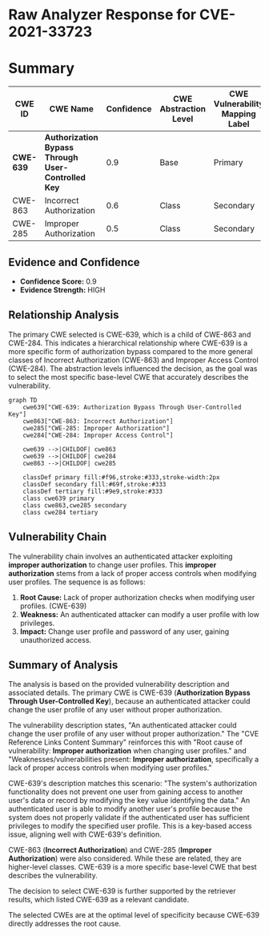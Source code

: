 # Raw Analyzer Response for CVE-2021-33723

# Summary
| CWE ID | CWE Name | Confidence | CWE Abstraction Level | CWE Vulnerability Mapping Label | CWE-Vulnerability Mapping Notes |
|---|---|---|---|---|---|
| **CWE-639** | **Authorization Bypass Through User-Controlled Key** | 0.9 | Base | Primary | Allowed |
| CWE-863 | Incorrect Authorization | 0.6 | Class | Secondary | Allowed-with-Review |
| CWE-285 | Improper Authorization | 0.5 | Class | Secondary | Discouraged |

## Evidence and Confidence

*   **Confidence Score:** 0.9
*   **Evidence Strength:** HIGH

## Relationship Analysis
The primary CWE selected is CWE-639, which is a child of CWE-863 and CWE-284. This indicates a hierarchical relationship where CWE-639 is a more specific form of authorization bypass compared to the more general classes of Incorrect Authorization (CWE-863) and Improper Access Control (CWE-284). The abstraction levels influenced the decision, as the goal was to select the most specific base-level CWE that accurately describes the vulnerability.

```mermaid
graph TD
    cwe639["CWE-639: Authorization Bypass Through User-Controlled Key"]
    cwe863["CWE-863: Incorrect Authorization"]
    cwe285["CWE-285: Improper Authorization"]
    cwe284["CWE-284: Improper Access Control"]
    
    cwe639 -->|CHILDOF| cwe863
    cwe639 -->|CHILDOF| cwe284
    cwe863 -->|CHILDOF| cwe285
    
    classDef primary fill:#f96,stroke:#333,stroke-width:2px
    classDef secondary fill:#69f,stroke:#333
    classDef tertiary fill:#9e9,stroke:#333
    class cwe639 primary
    class cwe863,cwe285 secondary
    class cwe284 tertiary
```

## Vulnerability Chain
The vulnerability chain involves an authenticated attacker exploiting **improper authorization** to change user profiles. This **improper authorization** stems from a lack of proper access controls when modifying user profiles. The sequence is as follows:

1.  **Root Cause:** Lack of proper authorization checks when modifying user profiles. (CWE-639)
2.  **Weakness:** An authenticated attacker can modify a user profile with low privileges.
3.  **Impact:** Change user profile and password of any user, gaining unauthorized access.

## Summary of Analysis
The analysis is based on the provided vulnerability description and associated details. The primary CWE is CWE-639 (**Authorization Bypass Through User-Controlled Key**), because an authenticated attacker could change the user profile of any user without proper authorization.

The vulnerability description states, "An authenticated attacker could change the user profile of any user without proper authorization." The "CVE Reference Links Content Summary" reinforces this with "Root cause of vulnerability: **Improper authorization** when changing user profiles." and "Weaknesses/vulnerabilities present: **Improper authorization**, specifically a lack of proper access controls when modifying user profiles."

CWE-639's description matches this scenario: "The system's authorization functionality does not prevent one user from gaining access to another user's data or record by modifying the key value identifying the data." An authenticated user is able to modify another user's profile because the system does not properly validate if the authenticated user has sufficient privileges to modify the specified user profile. This is a key-based access issue, aligning well with CWE-639's definition.

CWE-863 (**Incorrect Authorization**) and CWE-285 (**Improper Authorization**) were also considered. While these are related, they are higher-level classes. CWE-639 is a more specific base-level CWE that best describes the vulnerability.

The decision to select CWE-639 is further supported by the retriever results, which listed CWE-639 as a relevant candidate.

The selected CWEs are at the optimal level of specificity because CWE-639 directly addresses the root cause.